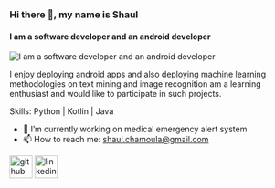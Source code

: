 ### Hi there 👋, my name is Shaul
#### I am a software developer and an android developer
![I am a software developer and an android developer](https://drive.google.com/file/d/15Gq_eA-z4pygrsu1kiyekYGlne30qEPE/view?usp=sharing)

I enjoy deploying android apps and also deploying machine learning methodologies on text mining and image recognition am a learning enthusiast and would like to participate in such projects.

Skills: Python | Kotlin | Java

- 🔭 I’m currently working on medical emergency alert system 
- 📫 How to reach me: shaul.chamoula@gmail.com 


[<img src='https://cdn.jsdelivr.net/npm/simple-icons@3.0.1/icons/github.svg' alt='github' height='40'>](https://github.com/https://github.com/chiefchiefon)  [<img src='https://cdn.jsdelivr.net/npm/simple-icons@3.0.1/icons/linkedin.svg' alt='linkedin' height='40'>](https://www.linkedin.com/in/https://www.linkedin.com/in/shaul-chamoula//)  
<!--
<a href='https://docs.github.com/en/developers'><img src='https://raw.githubusercontent.com/acervenky/animated-github-badges/master/assets/devbadge.gif' width='40' height='40'></a> <a href='https://stars.github.com/'><img src='https://raw.githubusercontent.com/acervenky/animated-github-badges/master/assets/starbadge.gif' width='35' height='35'></a> 


<!--
**chiefchiefon/chiefchiefon** is a ✨ _special_ ✨ repository because its `README.md` (this file) appears on your GitHub profile.

Here are some ideas to get you started:

- 🔭 I’m currently working on ...
- 🌱 I’m currently learning ...
- 👯 I’m looking to collaborate on ...
- 🤔 I’m looking for help with ...
- 💬 Ask me about ...
- 📫 How to reach me: ...
- 😄 Pronouns: ...
- ⚡ Fun fact: ...
-->
